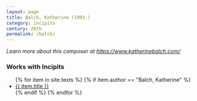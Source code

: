 ```yaml
---
layout: page
title: Balch, Katherine (1991-)
category: incipits
century: 20th
permalink: /balch/
---
```


*Learn more about this composer at <a href="https://www.katherinebalch.com/" target="_blank">https://www.katherinebalch.com/</a>*
<br/>

### Works with Incipits
<ul class="texts">
    {% for item in site.texts %}
      {% if item.author == "Balch, Katherine" %}
          <li class="text-title">
          <a href="{{ site.baseurl }}{{ item.url }}">
        {{ item.title }}
              </a>
    </li>
      {% endif %}
    {% endfor %}
</ul>
